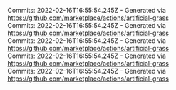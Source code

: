 Commits: 2022-02-16T16:55:54.245Z - Generated via https://github.com/marketplace/actions/artificial-grass
<br>
Commits: 2022-02-16T16:55:54.245Z - Generated via https://github.com/marketplace/actions/artificial-grass
<br>
Commits: 2022-02-16T16:55:54.245Z - Generated via https://github.com/marketplace/actions/artificial-grass
<br>
Commits: 2022-02-16T16:55:54.245Z - Generated via https://github.com/marketplace/actions/artificial-grass
<br>
Commits: 2022-02-16T16:55:54.245Z - Generated via https://github.com/marketplace/actions/artificial-grass
<br>
